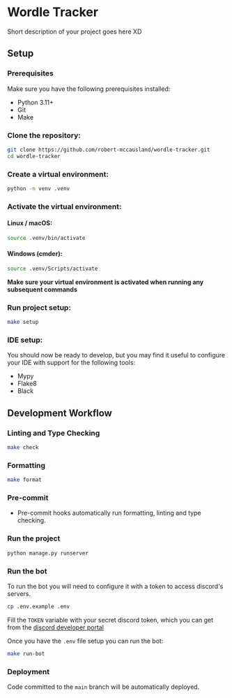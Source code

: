 # Wordle Tracker

Short description of your project goes here XD

## Setup

### Prerequisites

Make sure you have the following prerequisites installed:

-   Python 3.11+
-   Git
-   Make

### Clone the repository:

```bash
git clone https://github.com/robert-mccausland/wordle-tracker.git
cd wordle-tracker
```

### Create a virtual environment:

```bash
python -m venv .venv
```

### Activate the virtual environment:

#### Linux / macOS:

```bash
source .venv/bin/activate
```

#### Windows (cmder):

```bash
source .venv/Scripts/activate
```

**Make sure your virtual environment is activated when running any subsequent commands**

### Run project setup:

```bash
make setup
```

### IDE setup:

You should now be ready to develop, but you may find it useful to configure your IDE with support for the following tools:

-   Mypy
-   Flake8
-   Black

## Development Workflow

### Linting and Type Checking

```bash
make check
```

### Formatting

```bash
make format
```

### Pre-commit

-   Pre-commit hooks automatically run formatting, linting and type checking.

### Run the project

```bash
python manage.py runserver
```

### Run the bot

To run the bot you will need to configure it with a token to access discord's servers.

```bash
cp .env.example .env
```

Fill the `TOKEN` variable with your secret discord token, which you can get from the [discord developer portal](https://discord.com/developers/applications)

Once you have the `.env` file setup you can run the bot:

```bash
make run-bot
```

### Deployment

Code committed to the `main` branch will be automatically deployed.
